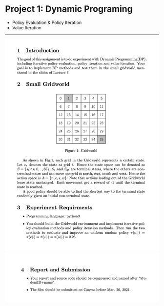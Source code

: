 # Project 1: Dynamic Programing

- Policy Evaluation & Policy Iteration
- Value Iteration

------

<img src="./cut/截屏2021-03-22 上午11.52.55.png" alt="avatar" style="zoom:80%;" />

<img src="./cut/截屏2021-03-22 上午11.53.05.png" alt="avatar" style="zoom:80%;" />